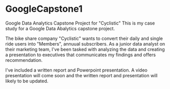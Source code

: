 # GoogleCapstone1
Google Data Analytics Capstone Project for "Cyclistic"
This is my case study for a Google Data Abalytics capstone project.

The bike share company "Cyclistic" wants to convert their daily and single ride users into "Members", annuual subscribers. As a junior data analyst on their marketing team, I've been tasked with analyzing the data and creating a presentation to executives that communicates my findings and offers recommendation.

I've included a written report and Powerpoint presentation. A video presentation will come soon and the written report and presentation will likely to be updated.
